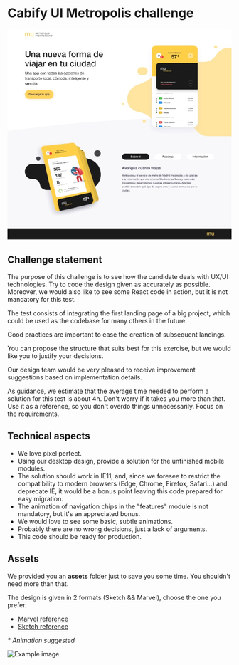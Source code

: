 # Cabify UI Metropolis challenge

![Example image](./Metropolis.jpg?raw=true)

## Challenge statement

The purpose of this challenge is to see how the candidate deals with UX/UI technologies. Try to code the design given as accurately as possible. Moreover, we would also like to see some React code in action, but it is not mandatory for this test.

The test consists of integrating the first landing page of a big project, which could be used as the codebase for many others in the future.

Good practices are important to ease the creation of subsequent landings.

You can propose the structure that suits best for this exercise, but we would like you to justify your decisions.

Our design team would be very pleased to receive improvement suggestions based on implementation details.

As guidance, we estimate that the average time needed to perform a solution for this test is about 4h. Don't worry if it takes you more than that. Use it as a reference, so you don't overdo things unnecessarily. Focus on the requirements.

## Technical aspects

- We love pixel perfect.
- Using our desktop design, provide a solution for the unfinished mobile modules.
- The solution should work in IE11, and, since we foresee to restrict the compatibility to modern browsers (Edge, Chrome, Firefox, Safari...) and deprecate IE, it would be a bonus point leaving this code prepared for easy migration.
- The animation of navigation chips in the "features" module is not mandatory, but it's an appreciated bonus.
- We would love to see some basic, subtle animations.
- Probably there are no wrong decisions, just a lack of arguments.
- This code should be ready for production.

## Assets

We provided you an **assets** folder just to save you some time. You shouldn't need more than that.

The design is given in 2 formats (Sketch && Marvel), choose the one you prefer.

- [Marvel reference](https://marvelapp.com/71c95e1)
- [Sketch reference](./Metropolis-ui-challenge.sketch)

_* Animation suggested_

![Example image](./cards-animation.gif?raw=true)
